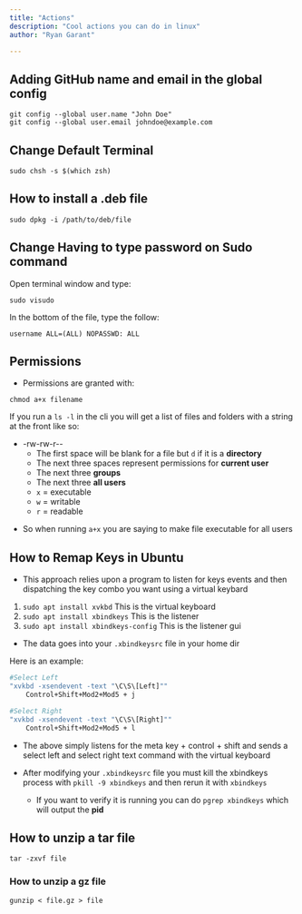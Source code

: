 ```yaml
---
title: "Actions"
description: "Cool actions you can do in linux"
author: "Ryan Garant"

---
```


<article id="1">

## Adding GitHub name and email in the global config

```shell
git config --global user.name "John Doe"
git config --global user.email johndoe@example.com
```

</article>

<article id="2">

## Change Default Terminal

```shell
sudo chsh -s $(which zsh)
```

</article>

<article id="3">

## How to install a .deb file

```shell
sudo dpkg -i /path/to/deb/file
```

</article>

<article id="4">

## Change Having to type password on Sudo command

Open terminal window and type:

```
sudo visudo
```

In the bottom of the file, type the follow:

```
username ALL=(ALL) NOPASSWD: ALL
```

</article>

<article id="5">

## Permissions

- Permissions are granted with:

```
chmod a+x filename
```

If you run a `ls -l` in the cli you will get a list of files and folders with a string at the front like so:

- -rw-rw-r--
  - The first space will be blank for a file but `d` if it is a **directory**
  - The next three spaces represent permissions for **current user**
  - The next three **groups**
  - The next three **all users**
  - `x` = executable
  - `w` = writable
  - `r` = readable

* So when running `a+x` you are saying to make file executable for all users

</article>

<article id="6">

## How to Remap Keys in Ubuntu

- This approach relies upon a program to listen for keys events and then dispatching the key combo you want using a virtual keybard

1.  `sudo apt install xvkbd` This is the virtual keyboard
2.  `sudo apt install xbindkeys` This is the listener
3.  `sudo apt install xbindkeys-config` This is the listener gui

- The data goes into your `.xbindkeysrc` file in your home dir

Here is an example:

```bash
#Select Left
"xvkbd -xsendevent -text "\C\S\[Left]""
    Control+Shift+Mod2+Mod5 + j

#Select Right
"xvkbd -xsendevent -text "\C\S\[Right]""
    Control+Shift+Mod2+Mod5 + l
```

- The above simply listens for the meta key + control + shift and sends a select left and select right text command with the virtual keyboard

- After modifying your `.xbindkeysrc` file you must kill the xbindkeys process with `pkill -9 xbindkeys` and then rerun it with `xbindkeys`
  - If you want to verify it is running you can do `pgrep xbindkeys` which will output the **pid**

</article>

<article id="7">

## How to unzip a tar file

```
tar -zxvf file
```

### How to unzip a gz file

```
gunzip < file.gz > file
```

</article>
